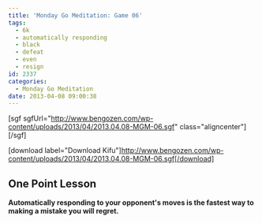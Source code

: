 ```yaml
---
title: 'Monday Go Meditation: Game 06'
tags:
  - 6k
  - automatically responding
  - black
  - defeat
  - even
  - resign
id: 2337
categories:
  - Monday Go Meditation
date: 2013-04-08 09:00:38
---
```


[sgf sgfUrl="http://www.bengozen.com/wp-content/uploads/2013/04/2013.04.08-MGM-06.sgf" class="aligncenter"][/sgf]

[download label="Download Kifu"]http://www.bengozen.com/wp-content/uploads/2013/04/2013.04.08-MGM-06.sgf[/download]

## **One Point Lesson**

**Automatically responding to your opponent's moves is the fastest way to making a mistake you will regret.**